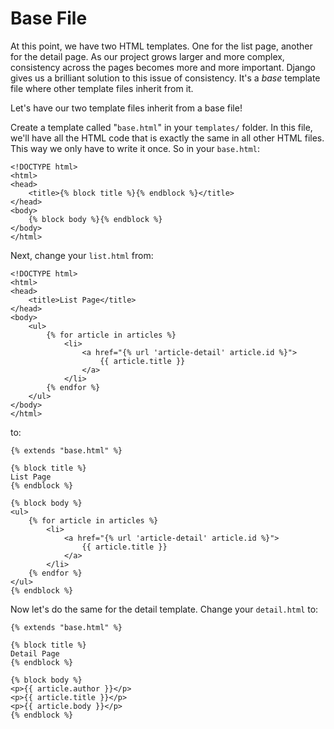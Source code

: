 # Base File

At this point, we have two HTML templates. One for the list page, another for the detail page. As our project grows larger and more complex, consistency across the pages becomes more and more important. Django gives us a brilliant solution to this issue of consistency. It's a _base_ template file where other template files inherit from it.

Let's have our two template files inherit from a base file!

Create a template called "`base.html`" in your `templates/` folder. In this file, we'll have all the HTML code that is exactly the same in all other HTML files. This way we only have to write it once. So in your `base.html`:

```django
<!DOCTYPE html>
<html>
<head>
    <title>{% block title %}{% endblock %}</title>
</head>
<body>
    {% block body %}{% endblock %}
</body>
</html>
```

Next, change your `list.html` from:

```django
<!DOCTYPE html>
<html>
<head>
    <title>List Page</title>
</head>
<body>
    <ul>
        {% for article in articles %}
            <li>
                <a href="{% url 'article-detail' article.id %}">
                    {{ article.title }}
                </a>
            </li>
        {% endfor %}
    </ul>
</body>
</html>
```

to:

```django
{% extends "base.html" %}

{% block title %}
List Page
{% endblock %}

{% block body %}
<ul>
    {% for article in articles %}
        <li>
            <a href="{% url 'article-detail' article.id %}">
                {{ article.title }}
            </a>
        </li>
    {% endfor %}
</ul>
{% endblock %}
```

Now let's do the same for the detail template. Change your `detail.html` to:

```django
{% extends "base.html" %}

{% block title %}
Detail Page
{% endblock %}

{% block body %}
<p>{{ article.author }}</p>
<p>{{ article.title }}</p>
<p>{{ article.body }}</p>
{% endblock %}
```
